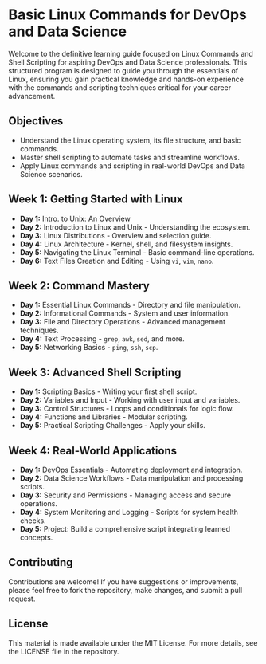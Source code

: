 # Basic Linux Commands for DevOps and Data Science

Welcome to the definitive learning guide focused on Linux Commands and Shell Scripting for aspiring DevOps and Data Science professionals. This structured program is designed to guide you through the essentials of Linux, ensuring you gain practical knowledge and hands-on experience with the commands and scripting techniques critical for your career advancement.


## Objectives

- Understand the Linux operating system, its file structure, and basic commands.
- Master shell scripting to automate tasks and streamline workflows.
- Apply Linux commands and scripting in real-world DevOps and Data Science scenarios.

## Week 1: Getting Started with Linux

- **Day 1:** Intro. to Unix: An Overview
- **Day 2:** Introduction to Linux and Unix - Understanding the ecosystem.
- **Day 3:** Linux Distributions - Overview and selection guide.
- **Day 4:** Linux Architecture - Kernel, shell, and filesystem insights.
- **Day 5:** Navigating the Linux Terminal - Basic command-line operations.
- **Day 6:** Text Files Creation and Editing - Using `vi`, `vim`, `nano`.


## Week 2: Command Mastery

- **Day 1:** Essential Linux Commands - Directory and file manipulation.
- **Day 2:** Informational Commands - System and user information.
- **Day 3:** File and Directory Operations - Advanced management techniques.
- **Day 4:** Text Processing - `grep`, `awk`, `sed`, and more.
- **Day 5:** Networking Basics - `ping`, `ssh`, `scp`.

## Week 3: Advanced Shell Scripting

- **Day 1:** Scripting Basics - Writing your first shell script.
- **Day 2:** Variables and Input - Working with user input and variables.
- **Day 3:** Control Structures - Loops and conditionals for logic flow.
- **Day 4:** Functions and Libraries - Modular scripting.
- **Day 5:** Practical Scripting Challenges - Apply your skills.

## Week 4: Real-World Applications

- **Day 1:** DevOps Essentials - Automating deployment and integration.
- **Day 2:** Data Science Workflows - Data manipulation and processing scripts.
- **Day 3:** Security and Permissions - Managing access and secure operations.
- **Day 4:** System Monitoring and Logging - Scripts for system health checks.
- **Day 5:** Project: Build a comprehensive script integrating learned concepts.

## Contributing

Contributions are welcome! If you have suggestions or improvements, please feel free to fork the repository, make changes, and submit a pull request.

## License

This material is made available under the MIT License. For more details, see the LICENSE file in the repository.


